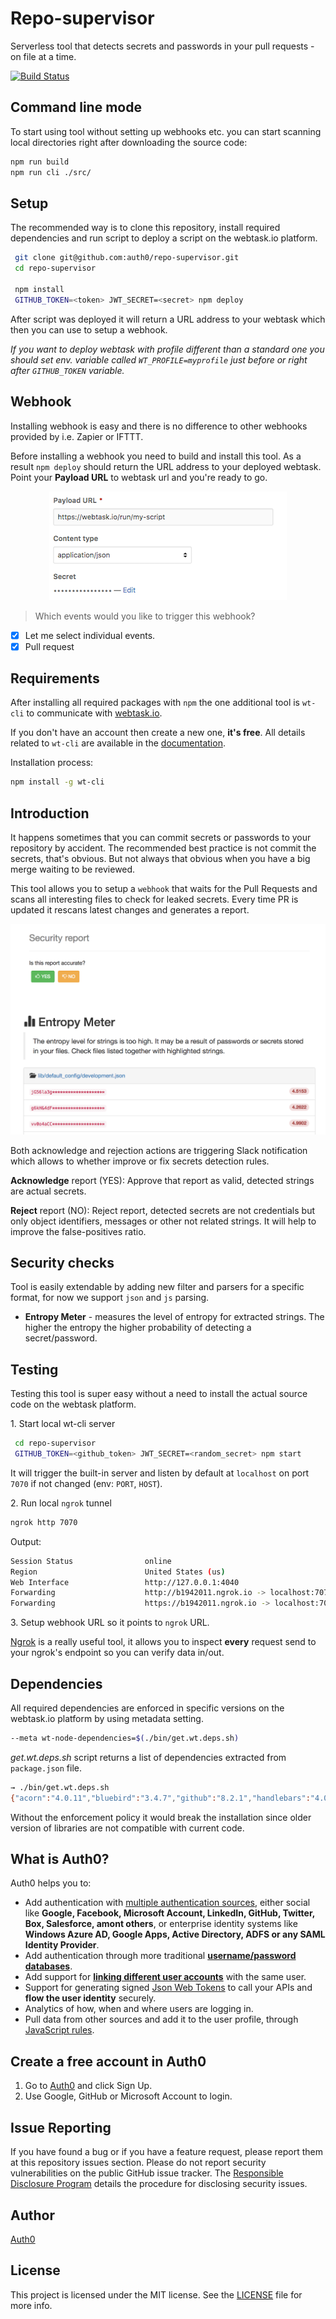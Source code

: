 # Repo-supervisor

Serverless tool that detects secrets and passwords in your pull requests - on file at a time.

[![Build Status](https://travis-ci.org/auth0/repo-supervisor.svg?branch=master)](https://travis-ci.org/auth0/repo-supervisor)

## Command line mode

To start using tool without setting up webhooks etc. you can start scanning local directories right after downloading the source code:

```bash
npm run build
npm run cli ./src/
```

## Setup

The recommended way is to clone this repository, install required dependencies and run script to deploy a script on the webtask.io platform.

```bash
 git clone git@github.com:auth0/repo-supervisor.git
 cd repo-supervisor

 npm install
 GITHUB_TOKEN=<token> JWT_SECRET=<secret> npm deploy
```

After script was deployed it will return a URL address to your webtask which then you can use to setup a webhook.

_If you want to deploy webtask with profile different than a standard one you should set env. variable called `WT_PROFILE=myprofile` just before or right after `GITHUB_TOKEN` variable._

## Webhook

Installing webhook is easy and there is no difference to other webhooks provided by i.e. Zapier or IFTTT.

Before installing a webhook you need to build and install this tool. As a result `npm deploy` should return the URL address to your deployed webtask. Point your **Payload URL** to webtask url and you're ready to go.

<div style="text-align:center"><img src="docs/webhook.setup.png"/></div>

> Which events would you like to trigger this webhook?

- [x] Let me select individual events.
- [x] Pull request

## Requirements

After installing all required packages with `npm` the one additional tool is `wt-cli` to communicate with [webtask.io](https://webtask.io).

If you don't have an account then create a new one, **it's free**. All details related to `wt-cli` are available in the [documentation](https://webtask.io/docs/wt-cli).

Installation process:

```bash
npm install -g wt-cli
```

## Introduction

It happens sometimes that you can commit secrets or passwords to your repository by accident. The recommended best practice is not commit the secrets, that's obvious. But not always that obvious when you have a big merge waiting to be reviewed.

This tool allows you to setup a `webhook` that waits for the Pull Requests and scans all interesting files to check for leaked secrets. Every time PR is updated it rescans latest changes and generates a report.

<div style="text-align:center"><img src="docs/report.preview.png"/></div>

Both acknowledge and rejection actions are triggering Slack notification which allows to whether improve or fix secrets detection rules.

**Acknowledge** report (YES): Approve that report as valid, detected strings are actual secrets.

**Reject** report (NO): Reject report, detected secrets are not credentials but only object identifiers, messages or other not related strings. It will help to improve the false-positives ratio.


## Security checks

Tool is easily extendable by adding new filter and parsers for a specific format, for now we support `json` and `js` parsing.

- **Entropy Meter** - measures the level of entropy for extracted strings. The higher the entropy the higher probability of detecting a secret/password.

## Testing

Testing this tool is super easy without a need to install the actual source code on the webtask platform.

1\. Start local wt-cli server

```bash
 cd repo-supervisor
 GITHUB_TOKEN=<github_token> JWT_SECRET=<random_secret> npm start
```

It will trigger the built-in server and listen by default at `localhost` on port `7070` if not changed (env: `PORT`, `HOST`).

2\. Run local `ngrok` tunnel

```bash
ngrok http 7070
```

Output:

```bash
Session Status                online
Region                        United States (us)
Web Interface                 http://127.0.0.1:4040
Forwarding                    http://b1942011.ngrok.io -> localhost:7070
Forwarding                    https://b1942011.ngrok.io -> localhost:7070
```

3\. Setup webhook URL so it points to `ngrok` URL.

[Ngrok](https://ngrok.com/) is a really useful tool, it allows you to inspect **every** request send to your ngrok's endpoint so you can verify data in/out.


## Dependencies

All required dependencies are enforced in specific versions on the webtask.io platform by using metadata setting.

```bash
--meta wt-node-dependencies=$(./bin/get.wt.deps.sh)
```

_get.wt.deps.sh_ script returns a list of dependencies extracted from `package.json` file.

```bash
→ ./bin/get.wt.deps.sh
{"acorn":"4.0.11","bluebird":"3.4.7","github":"8.2.1","handlebars":"4.0.6","handlebars-loader":"1.4.0","jsonwebtoken":"7.3.0","lodash":"4.17.4"}
```

Without the enforcement policy it would break the installation since older version of libraries are not compatible with current code.

## What is Auth0?

Auth0 helps you to:

* Add authentication with [multiple authentication sources](https://docs.auth0.com/identityproviders),
either social like **Google, Facebook, Microsoft Account, LinkedIn, GitHub, Twitter, Box, Salesforce,
amont others**, or enterprise identity systems like **Windows Azure AD, Google Apps, Active Directory,
ADFS or any SAML Identity Provider**.
* Add authentication through more traditional
**[username/password databases](https://docs.auth0.com/mysql-connection-tutorial)**.
* Add support for **[linking different user accounts](https://docs.auth0.com/link-accounts)** with
the same user.
* Support for generating signed [Json Web Tokens](https://docs.auth0.com/jwt) to call your APIs and
**flow the user identity** securely.
* Analytics of how, when and where users are logging in.
* Pull data from other sources and add it to the user profile, through
[JavaScript rules](https://docs.auth0.com/rules).

## Create a free account in Auth0

1. Go to [Auth0](https://auth0.com) and click Sign Up.
2. Use Google, GitHub or Microsoft Account to login.

## Issue Reporting

If you have found a bug or if you have a feature request, please report them at this repository
issues section. Please do not report security vulnerabilities on the public GitHub issue tracker.
The [Responsible Disclosure Program](https://auth0.com/whitehat) details the procedure for
disclosing security issues.

## Author

[Auth0](https://auth0.com)

## License

This project is licensed under the MIT license. See the [LICENSE](LICENSE) file for more info.
